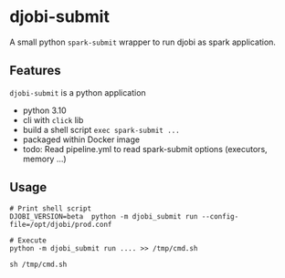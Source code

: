 # djobi-submit

A small python ``spark-submit`` wrapper to run djobi as spark application.

## Features

``djobi-submit`` is a python application

* python 3.10
* cli with ``click`` lib
* build a shell script ``exec spark-submit ...``
* packaged within Docker image
* todo: Read pipeline.yml to read spark-submit options (executors, memory ...)

## Usage

```
# Print shell script
DJOBI_VERSION=beta  python -m djobi_submit run --config-file=/opt/djobi/prod.conf

# Execute
python -m djobi_submit run .... >> /tmp/cmd.sh

sh /tmp/cmd.sh
```

